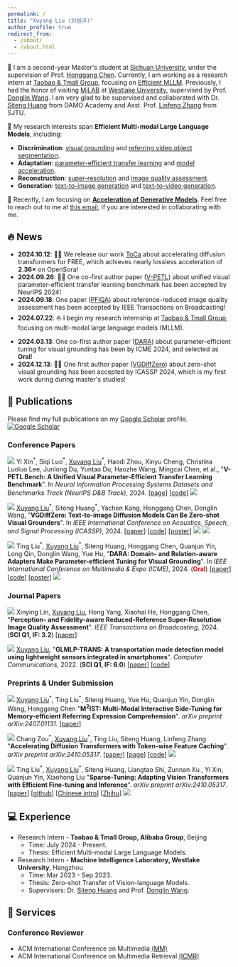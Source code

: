 ```yaml
---
permalink: /
title: "Xuyang Liu (刘旭洋)"
author_profile: true
redirect_from: 
  - /about/
  - /about.html
---
```



🌈 I am a second-year Master's student at [Sichuan University](https://en.scu.edu.cn/), under the supervision of Prof. [Honggang Chen](https://sites.google.com/view/honggangchen/). Currently, I am working as a research intern at [Taobao & Tmall Group](https://talent.taotian.com/), focusing on [Efficient MLLM](https://github.com/lijiannuist/Efficient-Multimodal-LLMs-Survey). <!--Previously, I had the honor of visiting the [VIP Lab](https://zhengfenglab.com/) at [SUSTech](https://www.sustech.edu.cn/en/), supervised by Prof. [Feng Zheng](https://faculty.sustech.edu.cn/?tagid=fengzheng&go=1&iscss=1&snapid=1&lang=en).--> Previously, I had the honor of visiting [MiLAB](https://milab.westlake.edu.cn/) at [Westlake University](https://www.westlake.edu.cn/), supervised by Prof. [Donglin Wang](https://en.westlake.edu.cn/faculty/donglin-wang.html). I am very glad to be supervised and collaborated with Dr. [Siteng Huang](https://kyonhuang.top/) from DAMO Academy and Asst. Prof. [Linfeng Zhang](http://www.zhanglinfeng.tech/) from SJTU.

📌 My research interests span **Efficient Multi-modal Large Language Models**, including:

* **Discrimination**: [visual grounding](https://github.com/TheShadow29/awesome-grounding) and [referring video object segmentation](https://github.com/gaomingqi/Awesome-Video-Object-Segmentation).
* **Adaptation**: [parameter-efficient transfer learning](https://github.com/synbol/Awesome-Parameter-Efficient-Transfer-Learning) and [model acceleration](https://github.com/MingSun-Tse/Efficient-Deep-Learning).  
* **Reconstruction**: [super-resolution](https://github.com/ChaofWang/Awesome-Super-Resolution) and [image quality assessment](https://github.com/chaofengc/Awesome-Image-Quality-Assessment).
* **Generation**: [text-to-image generation](https://github.com/AlonzoLeeeooo/awesome-text-to-image-studies) and [text-to-video generation](https://github.com/soraw-ai/Awesome-Text-to-Video-Generation).

📢 Recently, I am focusing on **[Acceleration of Generative Models](https://github.com/xuyang-liu16/Awesome-Generation-Acceleration)**. Feel free to reach out to me at [this email](mailto:liuxuyang@stu.scu.edu.cn), if you are interested in collaborating with me.

## 🔥 News
* **2024.10.12**: 🚀🚀 We release our work [ToCa](https://arxiv.org/abs/2410.05317) about accelerating diffusion transformers for FREE, which achieves nearly lossless acceleration of **2.36×** on OpenSora!
* **2024.09.26**: 🎊🎊 One co-first author paper ([V-PETL](https://v-petl-bench.github.io/)) about unified visual parameter-efficient transfer learning benchmark has been accepted by NeurIPS 2024! 
* **2024.09.18**: One paper ([PFIQA](https://arxiv.org/abs/2405.09472)) about reference-reduced image quality assessment has been accepted by IEEE Transactions on Broadcasting!
* **2024.07.22**: ⛵ I begin my research internship at [Taobao & Tmall Group](https://talent.taotian.com/), focusing on multi-modal large language models (MLLM).
<!-- * **[Jul 2, 2024]** One first author paper ([M<sup>2</sup>IST](https://arxiv.org/abs/2407.01131)) about memory-efficient fine-tuning for referring expression comprehension has been released! -->
<!-- * **[May 24, 2024]** One co-first author paper ([Sparse-Tuning](https://arxiv.org/abs/2405.14700)) about efficient fine-tuning and inference for Vision Transformers has been released! -->
* **2024.03.13**: One co-first author paper ([DARA](https://arxiv.org/abs/2405.06217)) about parameter-efficient tuning for visual grounding has been by ICME 2024, and selected as **Oral**! 
* **2024.12.13**: 🎊🎊 One first author paper ([VGDiffZero](https://arxiv.org/abs/2309.01141)) about zero-shot visual grounding has been accepted by ICASSP 2024, which is my first work during during master's studies! 


## 📝 Publications 
Please find my full publications on my [Google Scholar](https://scholar.google.com/citations?user=9VhMC1QAAAAJ&hl=en) profile. <a href="https://scholar.google.com/citations?user=9VhMC1QAAAAJ" target="_blank"><img src="https://img.shields.io/badge/dynamic/json?label=Paper%20Citations&query=total_citations&url=https%3A%2F%2Fcse.bth.se%2F~fer%2Fgooglescholar-api%2Fgooglescholar.php%3Fuser%3D9VhMC1QAAAAJ&logo=googlescholar&style=social" alt="Google Scholar"></a>

### Conference Papers

<a target="_blank"><img src="https://img.shields.io/badge/NeurIPS-2024-blue?style=flat-square"></a> Yi Xin<sup>\*</sup>, Siqi Luo<sup>\*</sup>, <u>Xuyang Liu</u><sup>\*</sup>, Haodi Zhou, Xinyu Cheng, Christina Luoluo Lee, Junlong Du, Yuntao Du, Haozhe Wang, Mingcai Chen, et al., &quot;**V-PETL Bench: A Unified Visual Parameter-Efficient Transfer Learning Benchmark**&quot;. In *Neural Information Processing Systems Datasets and Benchmarks Track (NeurlPS D&B Track)*, 2024. [[page](https://v-petl-bench.github.io/)] [[code](https://github.com/synbol/Parameter-Efficient-Transfer-Learning-Benchmark)] <a href="https://github.com/synbol/Parameter-Efficient-Transfer-Learning-Benchmark" target="_blank"><img src="https://img.shields.io/github/stars/synbol/Parameter-Efficient-Transfer-Learning-Benchmark?style=social"></a>

<a href="https://ieeexplore.ieee.org/document/10445945" target="_blank"><img src="https://img.shields.io/badge/ICASSP-2024-blue?style=flat-square"></a> <u>Xuyang Liu</u><sup>\*</sup>, Siteng Huang<sup>\*</sup>, Yachen Kang, Honggang Chen, Donglin Wang, &quot;**VGDiffZero: Text-to-image Diffusion Models Can Be Zero-shot Visual Grounders**&quot;. In *IEEE International Conference on Acoustics, Speech, and Signal Processing (ICASSP)*, 2024. [[paper](https://arxiv.org/pdf/2309.01141.pdf)] [[code](https://github.com/xuyang-liu16/VGDiffZero)] [[poster](/files/ICASSP-2024-VGDiffZero-Poster.pdf)] <a href="https://github.com/xuyang-liu16/VGDiffZero" target="_blank"><img src="https://img.shields.io/github/stars/xuyang-liu16/VGDiffZero?style=social"></a> <a href="https://scholar.google.com/citations?view_op=view_citation&hl=zh-CN&user=9VhMC1QAAAAJ&citation_for_view=9VhMC1QAAAAJ:ULOm3_A8WrAC" target="_blank"><img src="https://img.shields.io/badge/dynamic/json?label=citations&query=publications.0.citations&url=https%3A%2F%2Fcse.bth.se%2F~fer%2Fgooglescholar-api%2Fgooglescholar.php%3Fuser%3D9VhMC1QAAAAJ&logo=googlescholar&style=social"></a>

<a href="https://ieeexplore.ieee.org/document/10688132" target="_blank"><img src="https://img.shields.io/badge/ICME-2024-blue?style=flat-square"></a> Ting Liu<sup>\*</sup>, <u>Xuyang Liu</u><sup>\*</sup>, Siteng Huang, Honggang Chen, Quanjun Yin, Long Qin, Donglin Wang, Yue Hu, &quot;**DARA: Domain- and Relation-aware Adapters Make Parameter-efficient Tuning for Visual Grounding**&quot;. In *IEEE International Conference on Multimedia & Expo (ICME)*, 2024. (<span style="color: red">**Oral**</span>) [[paper](https://arxiv.org/pdf/2405.06217)] [[code](https://github.com/liuting20/DARA)] [[poster](/files/ICME-2024-DARA-Poster.pdf)] <a href="https://github.com/liuting20/DARA" target="_blank"><img src="https://img.shields.io/github/stars/liuting20/DARA?style=social"></a> 


### Journal Papers

<a href="https://ieeexplore.ieee.org/xpl/RecentIssue.jsp?punumber=11" target="_blank"><img src="https://img.shields.io/badge/TBC-2024-green?style=flat-square"></a> Xinying Lin, <u>Xuyang Liu</u>, Hong Yang, Xiaohai He, Honggang Chen, &quot;**Perception- and Fidelity-aware Reduced-Reference Super-Resolution Image Quality Assessment**&quot;. *IEEE Transactions on Broadcasting*, 2024. (**SCI Q1, IF: 3.2**) [[paper](https://arxiv.org/pdf/2405.09472)] 

<a href="https://www.sciencedirect.com/science/article/abs/pii/S0140366422002535" target="_blank"><img src="https://img.shields.io/badge/COMPUT COMMUN-2022-green?style=flat-square"></a> <u>Xuyang Liu</u>, &quot;**GLMLP-TRANS: A transportation mode detection model using lightweight sensors integrated in smartphones**&quot;. *Computer Communications*, 2022. (**SCI Q1, IF: 6.0**) [[paper](https://www.sciencedirect.com/science/article/abs/pii/S0140366422002535)] [[code](https://github.com/xuyang-liu16/GLMLP-TRANS)] 


### Preprints & Under Submission

<a href="https://arxiv.org/abs/2407.01131" target="_blank"><img src="https://img.shields.io/badge/arXiv-2407.01131-B31B1B?style=flat-square"></a> <u>Xuyang Liu</u><sup>\*</sup>, Ting Liu<sup>\*</sup>, Siteng Huang, Yue Hu, Quanjun Yin, Donglin Wang, Honggang Chen &quot;**M<sup>2</sup>IST: Multi-Modal Interactive Side-Tuning for Memory-efficient Referring Expression Comprehension**&quot;. *arXiv preprint arXiv:2407.01131*. [[paper](https://arxiv.org/pdf/2407.01131)]

<a href="https://arxiv.org/abs/2410.05317" target="_blank"><img src="https://img.shields.io/badge/arXiv-2410.05317-B31B1B?style=flat-square"></a> Chang Zou<sup>\*</sup>, <u>Xuyang Liu</u><sup>\*</sup>, Ting Liu, Siteng Huang, Linfeng Zhang &quot;**Accelerating Diffusion Transformers with Token-wise Feature Caching**&quot;. *arXiv preprint arXiv:2410.05317*. [[paper](https://arxiv.org/pdf/2410.05317)] [[page](https://toca2024.github.io/ToCa/)] [[code](https://github.com/Shenyi-Z/ToCa)] <a href="https://github.com/Shenyi-Z/ToCa" target="_blank"><img src="https://img.shields.io/github/stars/Shenyi-Z/ToCa?style=social"></a>

<a href="https://arxiv.org/abs/2405.14700" target="_blank"><img src="https://img.shields.io/badge/arXiv-2405.14700-B31B1B?style=flat-square"></a> Ting Liu<sup>\*</sup>, <u>Xuyang Liu</u><sup>\*</sup>, Siteng Huang, Liangtao Shi, Zunnan Xu , Yi Xin, Quanjun Yin, Xiaohong Liu &quot;**Sparse-Tuning: Adapting Vision Transformers with Efficient Fine-tuning and Inference**&quot;. *arXiv preprint arXiv:2410.05317*. [[paper](https://arxiv.org/pdf/2405.14700)] [[github](https://github.com/liuting20/Sparse-Tuning)] [[Chinese intro](https://mp.weixin.qq.com/s/B1qRcFV1oq4p875ujXiEow)] [[Zhihu](https://zhuanlan.zhihu.com/p/702216557)] <a href="https://github.com/liuting20/Sparse-Tuning" target="_blank"><img src="https://img.shields.io/github/stars/liuting20/Sparse-Tuning?style=social"></a>



## 💻 Experience
* Research Intern - **Taobao & Tmall Group, Alibaba Group**, Beijing
  * Time: July 2024 - Present.
  * Thesis: Efficient Multi-modal Large Language Models.
* Research Intern - **Machine Intelligence Laboratory, Westlake University**, Hangzhou
  * Time: Mar 2023 - Sep 2023.
  * Thesis: Zero-shot Transfer of Vision-language Models.
  * Supervisers: Dr. [Siteng Huang](https://kyonhuang.top/) and Prof. [Donglin Wang](https://en.westlake.edu.cn/faculty/donglin-wang.html).
   

## 📠 Services

### Conference Reviewer
* ACM International Conference on Multimedia [(MM)](https://2024.acmmm.org/)
* ACM International Conference on Multimedia Retrieval [(ICMR)](http://icmr2024.org/)

